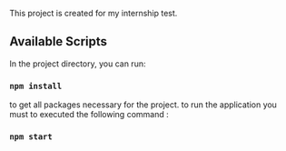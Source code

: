 This project is created for my internship test.

## Available Scripts

In the project directory, you can run:

### `npm install`

to get all packages necessary for the project.
to run the application you must to executed the following command :

### `npm start`
